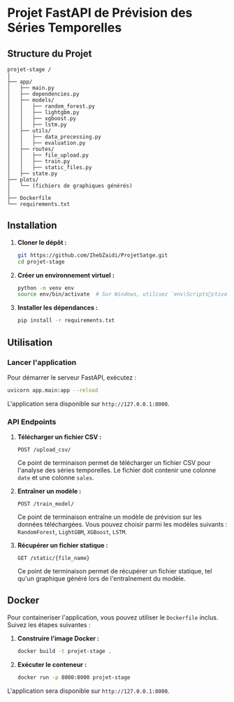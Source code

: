 
# Projet FastAPI de Prévision des Séries Temporelles

## Structure du Projet

```
projet-stage /
│
├── app/
│   ├── main.py
│   ├── dependencies.py
│   ├── models/
│   │   ├── random_forest.py
│   │   ├── lightgbm.py
│   │   ├── xgboost.py
│   │   ├── lstm.py
│   ├── utils/
│   │   ├── data_processing.py
│   │   ├── evaluation.py
│   ├── routes/
│   │   ├── file_upload.py
│   │   ├── train.py
│   │   ├── static_files.py 
│   ├── state.py 
├── plots/
│   └── (fichiers de graphiques générés)
│
├── Dockerfile  
└── requirements.txt 
```

## Installation

1. **Cloner le dépôt :**

   ```bash
   git https://github.com/IhebZaidi/ProjetSatge.git
   cd projet-stage 
   ```

2. **Créer un environnement virtuel :**

   ```bash
   python -m venv env
   source env/bin/activate  # Sur Windows, utilisez `env\Scriptsctivate`
   ```

3. **Installer les dépendances :**

   ```bash
   pip install -r requirements.txt
   ```

## Utilisation

### Lancer l'application

Pour démarrer le serveur FastAPI, exécutez :

```bash
uvicorn app.main:app --reload
```

L'application sera disponible sur `http://127.0.0.1:8000`.

### API Endpoints

1. **Télécharger un fichier CSV :**

   ```
   POST /upload_csv/
   ```

   Ce point de terminaison permet de télécharger un fichier CSV pour l'analyse des séries temporelles. Le fichier doit contenir une colonne `date` et une colonne `sales`.

2. **Entraîner un modèle :**

   ```
   POST /train_model/
   ```

   Ce point de terminaison entraîne un modèle de prévision sur les données téléchargées. Vous pouvez choisir parmi les modèles suivants : `RandomForest`, `LightGBM`, `XGBoost`, `LSTM`.

3. **Récupérer un fichier statique :**

   ```
   GET /static/{file_name}
   ```

   Ce point de terminaison permet de récupérer un fichier statique, tel qu'un graphique généré lors de l'entraînement du modèle.

## Docker

Pour containeriser l'application, vous pouvez utiliser le `Dockerfile` inclus. Suivez les étapes suivantes :

1. **Construire l'image Docker :**

   ```bash
   docker build -t projet-stage .
   ```

2. **Exécuter le conteneur :**

   ```bash
   docker run -p 8000:8000 projet-stage 
   ```

L'application sera disponible sur `http://127.0.0.1:8000`.


